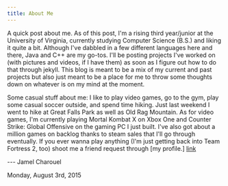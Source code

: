 ```yaml
---
title: About Me
---
```


A quick post about me.
As of this post, I'm a rising third year/junior at the University of Virginia, currently studying Computer Science (B.S.) and liking it quite a bit. Although I've dabbled in a few different languages here and there, Java and C++ are my go-tos. I'll be posting projects I've worked on (with pictures and videos, if I have them) as soon as I figure out how to do that through jekyll. This blog is meant to be a mix of my current and past projects but also just meant to be a place for me to throw some thoughts down on whatever is on my mind at the moment.

Some casual stuff about me: I like to play video games, go to the gym, play some casual soccer outside, and spend time hiking. Just last weekend I went to hike at Great Falls Park as well as Old Rag Mountain. As for video games, I'm currently playing Mortal Kombat X on Xbox One and Counter Strike: Global Offensive on the gaming PC I just built. I've also got about a million games on backlog thanks to steam sales that I'll go through eventually. If you ever wanna play anything (I'm just getting back into Team Fortress 2, too) shoot me a friend request through [my profile.] [link]

[link]:     https://www.steamcommunity.com/profiles/virtualgigi



--- Jamel Charouel

Monday, August 3rd, 2015
